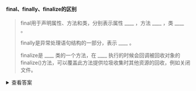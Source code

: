 #### final、finally、finalize的区别

> final用于声明属性、方法和类，分别表示属性 ____ ，方法  ____ ，类 ____ 。
>
> finally是异常处理语句结构的一部分，表示 ____ 。
>
> finalize是 ____ 类的一个方法，在 ____ 执行的时候会回调被回收对象的finalize()方法，可以覆盖此方法提供垃圾收集时其他资源的回收，例如关闭文件。

<details>
<summary>查看答案</summary>
<pre>
不可变  不可覆盖  不可继承  总是执行  Object  垃圾收集器
</pre>
</details>
